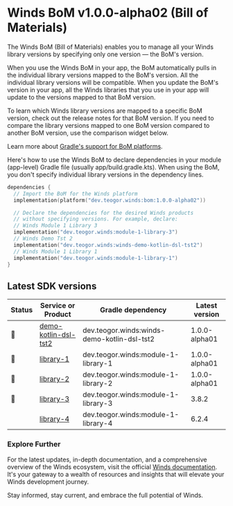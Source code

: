 # Winds BoM v1.0.0-alpha02 (Bill of Materials)

The Winds BoM (Bill of Materials) enables you to manage all your Winds library versions by specifying only one version — the BoM's version.

When you use the Winds BoM in your app, the BoM automatically pulls in the individual library versions mapped to the BoM's version. All the individual library versions will be compatible. When you update the BoM's version in your app, all the Winds libraries that you use in your app will update to the versions mapped to that BoM version.

To learn which Winds library versions are mapped to a specific BoM version, check out the release notes for that BoM version. If you need to compare the library versions mapped to one BoM version compared to another BoM version, use the comparison widget below.

Learn more about [Gradle's support for BoM platforms](https://docs.gradle.org/4.6-rc-1/userguide/managing_transitive_dependencies.html#sec:bom_import).

Here's how to use the Winds BoM to declare dependencies in your module (app-level) Gradle file (usually app/build.gradle.kts). When using the BoM, you don't specify individual library versions in the dependency lines.

```kt
dependencies {
  // Import the BoM for the Winds platform
  implementation(platform("dev.teogor.winds:bom:1.0.0-alpha02"))

  // Declare the dependencies for the desired Winds products
  // without specifying versions. For example, declare:
  // Winds Module 1 Library 3
  implementation("dev.teogor.winds:module-1-library-3")
  // Winds Demo Tst 2
  implementation("dev.teogor.winds:winds-demo-kotlin-dsl-tst2")
  // Winds Module 1 Library 1
  implementation("dev.teogor.winds:module-1-library-1")
}
```

## Latest SDK versions

| Status | Service or Product | Gradle dependency | Latest version |
| ------ | ------------------ | ----------------- | -------------- |
| 🧪 | [demo-kotlin-dsl-tst2](/demo-2) | dev.teogor.winds:winds-demo-kotlin-dsl-tst2 | 1.0.0-alpha01 |
| 🧪 | [library-1](/module/library-1) | dev.teogor.winds:module-1-library-1 | 1.0.0-alpha01 |
| 🧪 | [library-2](/module/library-2) | dev.teogor.winds:module-1-library-2 | 1.0.0-alpha01 |
| 🚧 | [library-3](/module/library-3) | dev.teogor.winds:module-1-library-3 | 3.8.2 |
|  | [library-4](/module/library-4) | dev.teogor.winds:module-1-library-4 | 6.2.4 |

### Explore Further

For the latest updates, in-depth documentation, and a comprehensive overview of the Winds ecosystem, visit the official [Winds documentation](/docs/). It's your gateway to a wealth of resources and insights that will elevate your Winds development journey.

Stay informed, stay current, and embrace the full potential of Winds.
